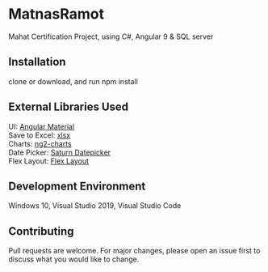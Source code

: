 # MatnasRamot
Mahat Certification Project, using C#, Angular 9 & SQL server

## Installation
clone or download, and run npm install
## External Libraries Used
UI: [Angular Material](https://material.angular.io)
<br>
Save to Excel: [xlsx](https://www.npmjs.com/package/xlsx)
<br>
Charts: [ng2-charts](https://valor-software.com/ng2-charts/#/PieChart)
<br>
Date Picker: [Saturn Datepicker](https://www.npmjs.com/package/saturn-datepicker)
<br>
Flex Layout: [Flex Layout](https://www.npmjs.com/package/@angular/flex-layout)
## Development Environment
Windows 10, Visual Studio 2019, Visual Studio Code
## Contributing
Pull requests are welcome. For major changes, please open an issue first to discuss what you would like to change.
